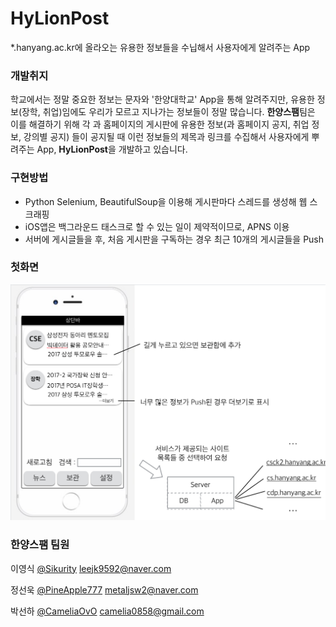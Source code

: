 # HyLionPost

*.hanyang.ac.kr에 올라오는 유용한 정보들을 수닙해서 사용자에게 알려주는 App



### 개발취지

학교에서는 정말 중요한 정보는 문자와 '한양대학교' App을 통해 알려주지만, 유용한 정보(장학, 취업)임에도 우리가 모르고 지나가는 정보들이 정말 많습니다. **한양스팸**팀은 이를 해결하기 위해 각 과 홈페이지의 게시판에 유용한 정보(과 홈페이지 공지, 취업 정보, 강의별 공지) 들이 공지될 때 이런 정보들의 제목과 링크를 수집해서 사용자에게 뿌려주는 App, **HyLionPost**을 개발하고 있습니다.



### 구현방법
- Python Selenium, BeautifulSoup을 이용해 게시판마다 스레드를 생성해 웹 스크래핑
- iOS앱은 백그라운드 태스크로 할 수 있는 일이 제약적이므로, APNS 이용
- 서버에 게시글들을 후, 처음 게시판을 구독하는 경우 최근 10개의 게시글들을 Push


### 첫화면

![앱화면](imgsrc/mainSketch.png)



### 한양스팸 팀원

이영식 [@Sikurity](https://github.com/Sikurity) leejk9592@naver.com

정선욱 [@PineApple777](https://github.com/PineApple777) metaljsw2@naver.com

박선하 [@CameliaOvO](https://github.com/CameliaOvO) camelia0858@gmail.com

